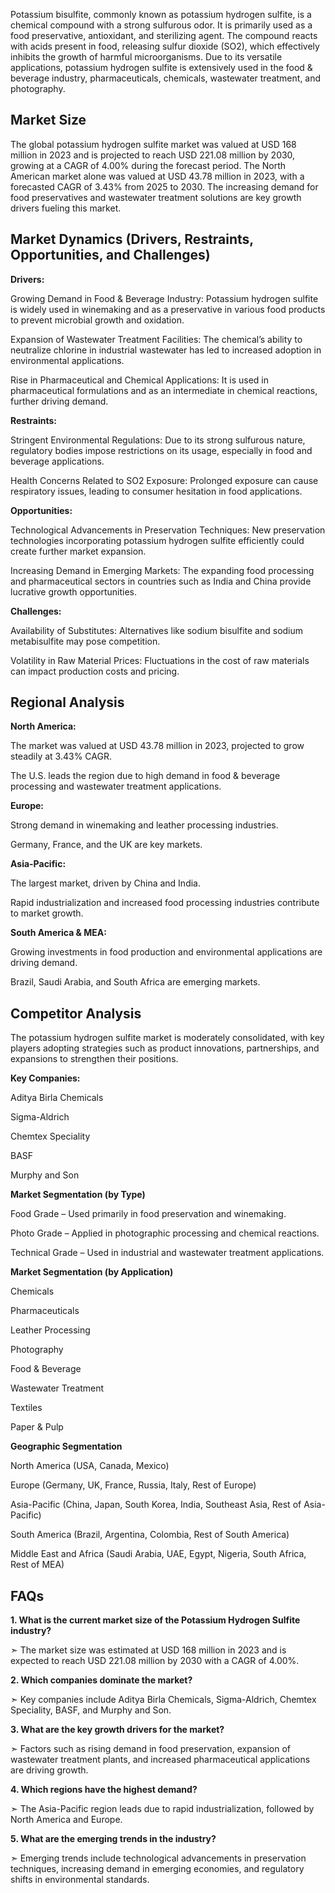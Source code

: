 Potassium bisulfite, commonly known as potassium hydrogen sulfite, is a chemical compound with a strong sulfurous odor. It is primarily used as a food preservative, antioxidant, and sterilizing agent. The compound reacts with acids present in food, releasing sulfur dioxide (SO2), which effectively inhibits the growth of harmful microorganisms. Due to its versatile applications, potassium hydrogen sulfite is extensively used in the food & beverage industry, pharmaceuticals, chemicals, wastewater treatment, and photography.

## Market Size

The global potassium hydrogen sulfite market was valued at USD 168 million in 2023 and is projected to reach USD 221.08 million by 2030, growing at a CAGR of 4.00% during the forecast period. The North American market alone was valued at USD 43.78 million in 2023, with a forecasted CAGR of 3.43% from 2025 to 2030. The increasing demand for food preservatives and wastewater treatment solutions are key growth drivers fueling this market.

## Market Dynamics (Drivers, Restraints, Opportunities, and Challenges)

**Drivers:**

Growing Demand in Food & Beverage Industry: Potassium hydrogen sulfite is widely used in winemaking and as a preservative in various food products to prevent microbial growth and oxidation.

Expansion of Wastewater Treatment Facilities: The chemical’s ability to neutralize chlorine in industrial wastewater has led to increased adoption in environmental applications.

Rise in Pharmaceutical and Chemical Applications: It is used in pharmaceutical formulations and as an intermediate in chemical reactions, further driving demand.

**Restraints:**

Stringent Environmental Regulations: Due to its strong sulfurous nature, regulatory bodies impose restrictions on its usage, especially in food and beverage applications.

Health Concerns Related to SO2 Exposure: Prolonged exposure can cause respiratory issues, leading to consumer hesitation in food applications.

**Opportunities:**

Technological Advancements in Preservation Techniques: New preservation technologies incorporating potassium hydrogen sulfite efficiently could create further market expansion.

Increasing Demand in Emerging Markets: The expanding food processing and pharmaceutical sectors in countries such as India and China provide lucrative growth opportunities.

**Challenges:**

Availability of Substitutes: Alternatives like sodium bisulfite and sodium metabisulfite may pose competition.

Volatility in Raw Material Prices: Fluctuations in the cost of raw materials can impact production costs and pricing.

## Regional Analysis

**North America:**

The market was valued at USD 43.78 million in 2023, projected to grow steadily at 3.43% CAGR.

The U.S. leads the region due to high demand in food & beverage processing and wastewater treatment applications.

**Europe:**

Strong demand in winemaking and leather processing industries.

Germany, France, and the UK are key markets.

**Asia-Pacific:**

The largest market, driven by China and India.

Rapid industrialization and increased food processing industries contribute to market growth.

**South America & MEA:**

Growing investments in food production and environmental applications are driving demand.

Brazil, Saudi Arabia, and South Africa are emerging markets.

## Competitor Analysis

The potassium hydrogen sulfite market is moderately consolidated, with key players adopting strategies such as product innovations, partnerships, and expansions to strengthen their positions.

**Key Companies:**

Aditya Birla Chemicals

Sigma-Aldrich

Chemtex Speciality

BASF

Murphy and Son

**Market Segmentation (by Type)**

Food Grade – Used primarily in food preservation and winemaking.

Photo Grade – Applied in photographic processing and chemical reactions.

Technical Grade – Used in industrial and wastewater treatment applications.

**Market Segmentation (by Application)**

Chemicals

Pharmaceuticals

Leather Processing

Photography

Food & Beverage

Wastewater Treatment

Textiles

Paper & Pulp

**Geographic Segmentation**

North America (USA, Canada, Mexico)

Europe (Germany, UK, France, Russia, Italy, Rest of Europe)

Asia-Pacific (China, Japan, South Korea, India, Southeast Asia, Rest of Asia-Pacific)

South America (Brazil, Argentina, Colombia, Rest of South America)

Middle East and Africa (Saudi Arabia, UAE, Egypt, Nigeria, South Africa, Rest of MEA)

## FAQs

**1. What is the current market size of the Potassium Hydrogen Sulfite industry?**

➣ The market size was estimated at USD 168 million in 2023 and is expected to reach USD 221.08 million by 2030 with a CAGR of 4.00%.

**2. Which companies dominate the market?**

➣ Key companies include Aditya Birla Chemicals, Sigma-Aldrich, Chemtex Speciality, BASF, and Murphy and Son.

**3. What are the key growth drivers for the market?**

➣ Factors such as rising demand in food preservation, expansion of wastewater treatment plants, and increased pharmaceutical applications are driving growth.

**4. Which regions have the highest demand?**

➣ The Asia-Pacific region leads due to rapid industrialization, followed by North America and Europe.

**5. What are the emerging trends in the industry?**

➣ Emerging trends include technological advancements in preservation techniques, increasing demand in emerging economies, and regulatory shifts in environmental standards.
